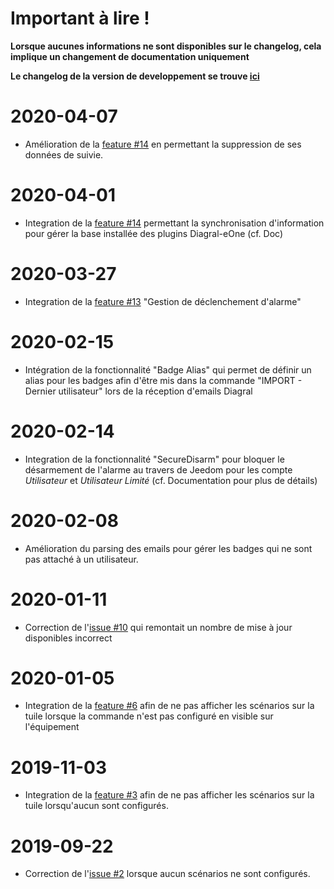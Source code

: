 # Important à lire !

__Lorsque aucunes informations ne sont disponibles sur le changelog, cela implique un changement de documentation uniquement__

__Le changelog de la version de developpement se trouve [ici](https://github.com/mguyard/Jeedom-Diagral_eOne/blob/develop/docs/fr_FR/changelog.md)__

# 2020-04-07

- Amélioration de la [feature #14](https://github.com/mguyard/Jeedom-Diagral_eOne/issues/14) en permettant la suppression de ses données de suivie.

# 2020-04-01

- Integration de la [feature #14](https://github.com/mguyard/Jeedom-Diagral_eOne/issues/14) permettant la synchronisation d'information pour gérer la base installée des plugins Diagral-eOne (cf. Doc)

# 2020-03-27

- Integration de la [feature #13](https://github.com/mguyard/Jeedom-Diagral_eOne/issues/13) "Gestion de déclenchement d'alarme"

# 2020-02-15

- Intégration de la fonctionnalité "Badge Alias" qui permet de définir un alias pour les badges afin d'être mis dans la commande "IMPORT - Dernier utilisateur" lors de la réception d'emails Diagral

# 2020-02-14

- Integration de la fonctionnalité "SecureDisarm" pour bloquer le désarmement de l'alarme au travers de Jeedom pour les compte _Utilisateur_ et _Utilisateur Limité_ (cf. Documentation pour plus de détails)

# 2020-02-08

- Amélioration du parsing des emails pour gérer les badges qui ne sont pas attaché à un utilisateur.

# 2020-01-11

- Correction de l'[issue #10](https://github.com/mguyard/Jeedom-Diagral_eOne/issues/10) qui remontait un nombre de mise à jour disponibles incorrect

# 2020-01-05

- Integration de la [feature #6](https://github.com/mguyard/Jeedom-Diagral_eOne/issues/6) afin de ne pas afficher les scénarios sur la tuile lorsque la commande n'est pas configuré en visible sur l'équipement

# 2019-11-03

- Integration de la [feature #3](https://github.com/mguyard/Jeedom-Diagral_eOne/issues/3) afin de ne pas afficher les scénarios sur la tuile lorsqu'aucun sont configurés.

# 2019-09-22

- Correction de l'[issue #2](https://github.com/mguyard/Jeedom-Diagral_eOne/issues/2) lorsque aucun scénarios ne sont configurés.
